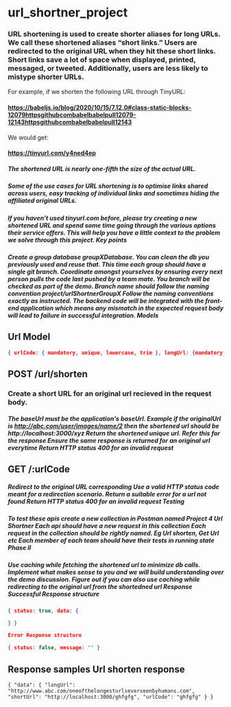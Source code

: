 # url_shortner_project

### URL shortening is used to create shorter aliases for long URLs. We call these shortened aliases “short links.” Users are redirected to the original URL when they hit these short links. Short links save a lot of space when displayed, printed, messaged, or tweeted. Additionally, users are less likely to mistype shorter URLs.

For example, if we shorten the following URL through TinyURL:

#### https://babeljs.io/blog/2020/10/15/7.12.0#class-static-blocks-12079httpsgithubcombabelbabelpull12079-12143httpsgithubcombabelbabelpull12143

We would get:

#### https://tinyurl.com/y4ned4ep

##### The shortened URL is nearly one-fifth the size of the actual URL.

##### Some of the use cases for URL shortening is to optimise links shared across users, easy tracking of individual links and sometimes hiding the affiliated original URLs.

##### If you haven’t used tinyurl.com before, please try creating a new shortened URL and spend some time going through the various options their service offers. This will help you have a little context to the problem we solve through this project. Key points

##### Create a group database groupXDatabase. You can clean the db you previously used and reuse that. This time each group should have a single git branch. Coordinate amongst yourselves by ensuring every next person pulls the code last pushed by a team mate. You branch will be checked as part of the demo. Branch name should follow the naming convention project/urlShortnerGroupX Follow the naming conventions exactly as instructed. The backend code will be integrated with the front-end application which means any mismatch in the expected request body will lead to failure in successful integration. Models

## Url Model

```json
{ urlCode: { mandatory, unique, lowercase, trim }, longUrl: {mandatory, valid url}, shortUrl: {mandatory, unique} }
```

## POST /url/shorten

### Create a short URL for an original url recieved in the request body.

##### The baseUrl must be the application's baseUrl. Example if the originalUrl is http://abc.com/user/images/name/2 then the shortened url should be http://localhost:3000/xyz Return the shortened unique url. Refer this for the response Ensure the same response is returned for an original url everytime Return HTTP status 400 for an invalid request

## GET /:urlCode

##### Redirect to the original URL corresponding Use a valid HTTP status code meant for a redirection scenario. Return a suitable error for a url not found Return HTTP status 400 for an invalid request Testing

##### To test these apis create a new collection in Postman named Project 4 Url Shortner Each api should have a new request in this collection Each request in the collection should be rightly named. Eg Url shorten, Get Url etc Each member of each team should have their tests in running state Phase II

##### Use caching while fetching the shortened url to minimize db calls. Implement what makes sense to you and we will build understanding over the demo discussion. Figure out if you can also use caching while redirecting to the original url from the shortedned url Response Successful Response structure

```json
{ status: true, data: {

} }

Error Response structure

{ status: false, message: "" }
```

## Response samples Url shorten response

```
{ "data": { "longUrl": "http://www.abc.com/oneofthelongesturlseverseenbyhumans.com", "shortUrl": "http://localhost:3000/ghfgfg", "urlCode": "ghfgfg" } }
```
